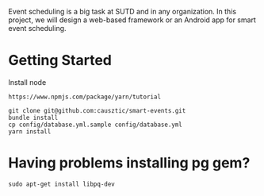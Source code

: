 Event scheduling is a big task at SUTD and in any organization. In this project, we will design a web-based framework or an Android app for smart event scheduling.

# Getting Started

Install node
```
https://www.npmjs.com/package/yarn/tutorial
```

```
git clone git@github.com:causztic/smart-events.git
bundle install
cp config/database.yml.sample config/database.yml
yarn install
```

# Having problems installing pg gem?
```
sudo apt-get install libpq-dev 
```